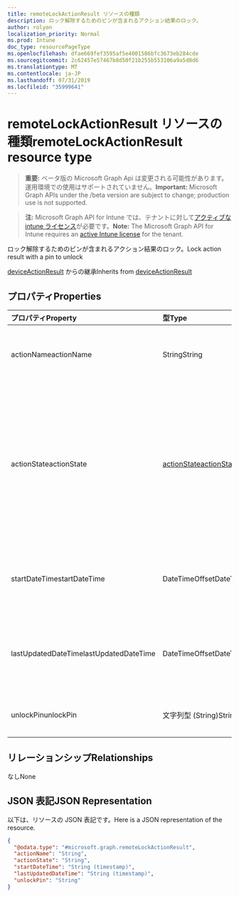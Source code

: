 ```yaml
---
title: remoteLockActionResult リソースの種類
description: ロック解除するためのピンが含まれるアクション結果のロック。
author: rolyon
localization_priority: Normal
ms.prod: Intune
doc_type: resourcePageType
ms.openlocfilehash: dfae669fef3595af5e4001586bfc3673eb284cde
ms.sourcegitcommit: 2c62457e57467b8d50f21b255b553106a9a5d8d6
ms.translationtype: MT
ms.contentlocale: ja-JP
ms.lasthandoff: 07/31/2019
ms.locfileid: "35999641"
---
```

# <a name="remotelockactionresult-resource-type"></a><span data-ttu-id="41486-103">remoteLockActionResult リソースの種類</span><span class="sxs-lookup"><span data-stu-id="41486-103">remoteLockActionResult resource type</span></span>

> <span data-ttu-id="41486-104">**重要:** ベータ版の Microsoft Graph Api は変更される可能性があります。運用環境での使用はサポートされていません。</span><span class="sxs-lookup"><span data-stu-id="41486-104">**Important:** Microsoft Graph APIs under the /beta version are subject to change; production use is not supported.</span></span>

> <span data-ttu-id="41486-105">**注:** Microsoft Graph API for Intune では、テナントに対して[アクティブな intune ライセンス](https://go.microsoft.com/fwlink/?linkid=839381)が必要です。</span><span class="sxs-lookup"><span data-stu-id="41486-105">**Note:** The Microsoft Graph API for Intune requires an [active Intune license](https://go.microsoft.com/fwlink/?linkid=839381) for the tenant.</span></span>

<span data-ttu-id="41486-106">ロック解除するためのピンが含まれるアクション結果のロック。</span><span class="sxs-lookup"><span data-stu-id="41486-106">Lock action result with a pin to unlock</span></span>


<span data-ttu-id="41486-107">[deviceActionResult](../resources/intune-devices-deviceactionresult.md) からの継承</span><span class="sxs-lookup"><span data-stu-id="41486-107">Inherits from [deviceActionResult](../resources/intune-devices-deviceactionresult.md)</span></span>

## <a name="properties"></a><span data-ttu-id="41486-108">プロパティ</span><span class="sxs-lookup"><span data-stu-id="41486-108">Properties</span></span>
|<span data-ttu-id="41486-109">プロパティ</span><span class="sxs-lookup"><span data-stu-id="41486-109">Property</span></span>|<span data-ttu-id="41486-110">型</span><span class="sxs-lookup"><span data-stu-id="41486-110">Type</span></span>|<span data-ttu-id="41486-111">説明</span><span class="sxs-lookup"><span data-stu-id="41486-111">Description</span></span>|
|:---|:---|:---|
|<span data-ttu-id="41486-112">actionName</span><span class="sxs-lookup"><span data-stu-id="41486-112">actionName</span></span>|<span data-ttu-id="41486-113">String</span><span class="sxs-lookup"><span data-stu-id="41486-113">String</span></span>|<span data-ttu-id="41486-114">[deviceActionResult](../resources/intune-devices-deviceactionresult.md) から継承されるアクション名</span><span class="sxs-lookup"><span data-stu-id="41486-114">Action name Inherited from [deviceActionResult](../resources/intune-devices-deviceactionresult.md)</span></span>|
|<span data-ttu-id="41486-115">actionState</span><span class="sxs-lookup"><span data-stu-id="41486-115">actionState</span></span>|[<span data-ttu-id="41486-116">actionState</span><span class="sxs-lookup"><span data-stu-id="41486-116">actionState</span></span>](../resources/intune-shared-actionstate.md)|<span data-ttu-id="41486-117">[Deviceactionresult](../resources/intune-devices-deviceactionresult.md)から継承されるアクションの状態。</span><span class="sxs-lookup"><span data-stu-id="41486-117">State of the action Inherited from [deviceActionResult](../resources/intune-devices-deviceactionresult.md).</span></span> <span data-ttu-id="41486-118">可能な値は、`none`、`pending`、`canceled`、`active`、`done`、`failed`、`notSupported` です。</span><span class="sxs-lookup"><span data-stu-id="41486-118">Possible values are: `none`, `pending`, `canceled`, `active`, `done`, `failed`, `notSupported`.</span></span>|
|<span data-ttu-id="41486-119">startDateTime</span><span class="sxs-lookup"><span data-stu-id="41486-119">startDateTime</span></span>|<span data-ttu-id="41486-120">DateTimeOffset</span><span class="sxs-lookup"><span data-stu-id="41486-120">DateTimeOffset</span></span>|<span data-ttu-id="41486-121">アクションが開始された時刻。[deviceActionResult](../resources/intune-devices-deviceactionresult.md) から継承。</span><span class="sxs-lookup"><span data-stu-id="41486-121">Time the action was initiated Inherited from [deviceActionResult](../resources/intune-devices-deviceactionresult.md)</span></span>|
|<span data-ttu-id="41486-122">lastUpdatedDateTime</span><span class="sxs-lookup"><span data-stu-id="41486-122">lastUpdatedDateTime</span></span>|<span data-ttu-id="41486-123">DateTimeOffset</span><span class="sxs-lookup"><span data-stu-id="41486-123">DateTimeOffset</span></span>|<span data-ttu-id="41486-124">アクション状態の最終更新時刻。[deviceActionResult](../resources/intune-devices-deviceactionresult.md) から継承</span><span class="sxs-lookup"><span data-stu-id="41486-124">Time the action state was last updated Inherited from [deviceActionResult](../resources/intune-devices-deviceactionresult.md)</span></span>|
|<span data-ttu-id="41486-125">unlockPin</span><span class="sxs-lookup"><span data-stu-id="41486-125">unlockPin</span></span>|<span data-ttu-id="41486-126">文字列型 (String)</span><span class="sxs-lookup"><span data-stu-id="41486-126">String</span></span>|<span data-ttu-id="41486-127">クライアントをロック解除するためのピン</span><span class="sxs-lookup"><span data-stu-id="41486-127">Pin to unlock the client</span></span>|

## <a name="relationships"></a><span data-ttu-id="41486-128">リレーションシップ</span><span class="sxs-lookup"><span data-stu-id="41486-128">Relationships</span></span>
<span data-ttu-id="41486-129">なし</span><span class="sxs-lookup"><span data-stu-id="41486-129">None</span></span>

## <a name="json-representation"></a><span data-ttu-id="41486-130">JSON 表記</span><span class="sxs-lookup"><span data-stu-id="41486-130">JSON Representation</span></span>
<span data-ttu-id="41486-131">以下は、リソースの JSON 表記です。</span><span class="sxs-lookup"><span data-stu-id="41486-131">Here is a JSON representation of the resource.</span></span>
<!-- {
  "blockType": "resource",
  "@odata.type": "microsoft.graph.remoteLockActionResult"
}
-->
``` json
{
  "@odata.type": "#microsoft.graph.remoteLockActionResult",
  "actionName": "String",
  "actionState": "String",
  "startDateTime": "String (timestamp)",
  "lastUpdatedDateTime": "String (timestamp)",
  "unlockPin": "String"
}
```





